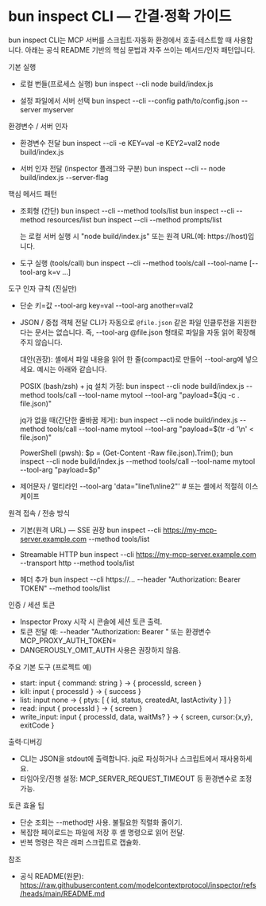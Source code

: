 # bun inspect CLI — 간결·정확 가이드

bun inspect CLI는 MCP 서버를 스크립트·자동화 환경에서 호출·테스트할 때 사용합니다. 아래는 공식 README 기반의 핵심 문법과 자주 쓰이는 메서드/인자 패턴입니다.

기본 실행

- 로컬 번들(프로세스 실행)
  bun inspect --cli node build/index.js

- 설정 파일에서 서버 선택
  bun inspect --cli --config path/to/config.json --server myserver

환경변수 / 서버 인자

- 환경변수 전달
  bun inspect --cli -e KEY=val -e KEY2=val2 node build/index.js

- 서버 인자 전달 (inspector 플래그와 구분)
  bun inspect --cli -- node build/index.js --server-flag

핵심 메서드 패턴

- 조회형 (간단)
  bun inspect --cli <target> --method tools/list
  bun inspect --cli <target> --method resources/list
  bun inspect --cli <target> --method prompts/list

  <target>는 로컬 서버 실행 시 "node build/index.js" 또는 원격 URL(예: https://host)입니다.

- 도구 실행 (tools/call)
  bun inspect --cli <target> --method tools/call --tool-name <name> [--tool-arg k=v ...]

도구 인자 규칙 (진실만)

- 단순 키=값
  --tool-arg key=val --tool-arg another=val2

- JSON / 중첩 객체 전달
  CLI가 자동으로 `@file.json` 같은 파일 인클루전을 지원한다는 문서는 없습니다. 즉, --tool-arg @file.json 형태로 파일을 자동 읽어 확장해 주지 않습니다.

  대안(권장): 셸에서 파일 내용을 읽어 한 줄(compact)로 만들어 --tool-arg에 넣으세요. 예시는 아래와 같습니다.

  POSIX (bash/zsh) + jq 설치 가정:
  bun inspect --cli node build/index.js --method tools/call --tool-name mytool --tool-arg "payload=$(jq -c . file.json)"

  jq가 없을 때(간단한 줄바꿈 제거):
  bun inspect --cli node build/index.js --method tools/call --tool-name mytool --tool-arg "payload=$(tr -d '\n' < file.json)"

  PowerShell (pwsh):
  $p = (Get-Content -Raw file.json).Trim(); bun inspect --cli node build/index.js --method tools/call --tool-name mytool --tool-arg "payload=$p"

- 제어문자 / 멀티라인
  --tool-arg 'data="line1\nline2"'  # 또는 셸에서 적절히 이스케이프

원격 접속 / 전송 방식

- 기본(원격 URL) — SSE 권장
  bun inspect --cli https://my-mcp-server.example.com --method tools/list

- Streamable HTTP
  bun inspect --cli https://my-mcp-server.example.com --transport http --method tools/list

- 헤더 추가
  bun inspect --cli https://... --header "Authorization: Bearer TOKEN" --method tools/list

인증 / 세션 토큰

- Inspector Proxy 시작 시 콘솔에 세션 토큰 출력.
- 토큰 전달 예: --header "Authorization: Bearer <token>" 또는 환경변수 MCP_PROXY_AUTH_TOKEN=<hex>
- DANGEROUSLY_OMIT_AUTH 사용은 권장하지 않음.

주요 기본 도구 (프로젝트 예)

- start: input { command: string } → { processId, screen }
- kill: input { processId } → { success }
- list: input none → { ptys: [ { id, status, createdAt, lastActivity } ] }
- read: input { processId } → { screen }
- write_input: input { processId, data, waitMs? } → { screen, cursor:{x,y}, exitCode }

출력·디버깅

- CLI는 JSON을 stdout에 출력합니다. jq로 파싱하거나 스크립트에서 재사용하세요.
- 타임아웃/진행 설정: MCP_SERVER_REQUEST_TIMEOUT 등 환경변수로 조정 가능.

토큰 효율 팁

- 단순 조회는 --method만 사용. 불필요한 직렬화 줄이기.
- 복잡한 페이로드는 파일에 저장 후 셸 명령으로 읽어 전달.
- 반복 명령은 작은 래퍼 스크립트로 캡슐화.

참조
- 공식 README(원문): https://raw.githubusercontent.com/modelcontextprotocol/inspector/refs/heads/main/README.md
